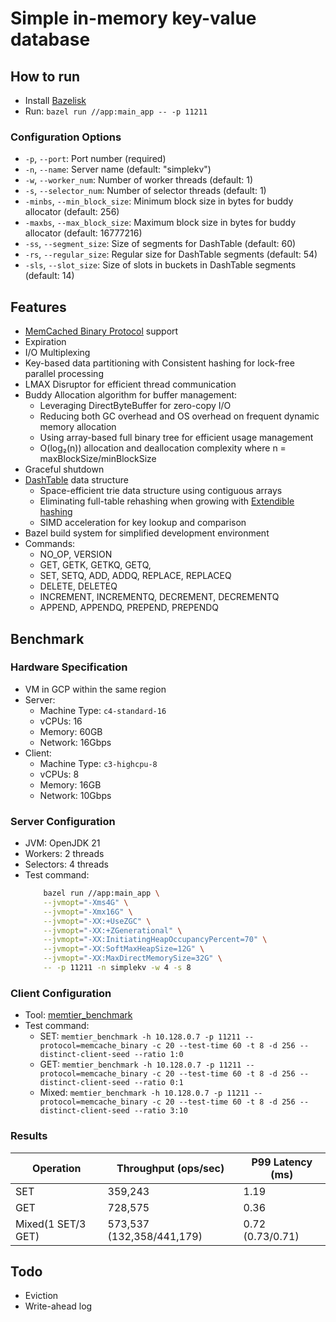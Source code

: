 # Simple in-memory key-value database
## How to run
- Install [Bazelisk](https://bazel.build/install/bazelisk)
- Run: `bazel run //app:main_app -- -p 11211`
### Configuration Options
- `-p`, `--port`: Port number (required)
- `-n`, `--name`: Server name (default: "simplekv")
- `-w`, `--worker_num`: Number of worker threads (default: 1)
- `-s`, `--selector_num`: Number of selector threads (default: 1)
- `-minbs`, `--min_block_size`: Minimum block size in bytes for buddy allocator (default: 256)
- `-maxbs`, `--max_block_size`: Maximum block size in bytes for buddy allocator (default: 16777216)
- `-ss`, `--segment_size`: Size of segments for DashTable (default: 60)
- `-rs`, `--regular_size`: Regular size for DashTable segments (default: 54)
- `-sls`, `--slot_size`: Size of slots in buckets in DashTable segments (default: 14)
## Features
- [MemCached Binary Protocol](https://docs.memcached.org/protocols/binary/) support
- Expiration
- I/O Multiplexing
- Key-based data partitioning with Consistent hashing for lock-free parallel processing
- LMAX Disruptor for efficient thread communication
- Buddy Allocation algorithm for buffer management:
  - Leveraging DirectByteBuffer for zero-copy I/O
  - Reducing both GC overhead and OS overhead on frequent dynamic memory allocation
  - Using array-based full binary tree for efficient usage management
  - O(log₂(n)) allocation and deallocation complexity where n = maxBlockSize/minBlockSize
- Graceful shutdown
- [DashTable](https://github.com/dragonflydb/dragonfly/blob/main/docs/dashtable.md) data structure
  - Space-efficient trie data structure using contiguous arrays
  - Eliminating full-table rehashing when growing with [Extendible hashing](https://en.wikipedia.org/wiki/Extendible_hashing)
  - SIMD acceleration for key lookup and comparison
- Bazel build system for simplified development environment
- Commands:
    - NO_OP, VERSION
    - GET, GETK, GETKQ, GETQ, 
    - SET, SETQ, ADD, ADDQ, REPLACE, REPLACEQ
    - DELETE, DELETEQ
    - INCREMENT, INCREMENTQ, DECREMENT, DECREMENTQ
    - APPEND, APPENDQ, PREPEND, PREPENDQ
## Benchmark
### Hardware Specification
- VM in GCP within the same region
- Server: 
  - Machine Type: `c4-standard-16`
  - vCPUs: 16
  - Memory: 60GB
  - Network: 16Gbps
- Client:
  - Machine Type: `c3-highcpu-8`
  - vCPUs: 8
  - Memory: 16GB
  - Network: 10Gbps
### Server Configuration
- JVM: OpenJDK 21
- Workers: 2 threads
- Selectors: 4 threads
- Test command:
  ```bash
      bazel run //app:main_app \
      --jvmopt="-Xms4G" \
      --jvmopt="-Xmx16G" \
      --jvmopt="-XX:+UseZGC" \
      --jvmopt="-XX:+ZGenerational" \
      --jvmopt="-XX:InitiatingHeapOccupancyPercent=70" \
      --jvmopt="-XX:SoftMaxHeapSize=12G" \
      --jvmopt="-XX:MaxDirectMemorySize=32G" \
      -- -p 11211 -n simplekv -w 4 -s 8
### Client Configuration
- Tool: [memtier_benchmark](https://github.com/RedisLabs/memtier_benchmark)
- Test command:
  - SET: `memtier_benchmark -h 10.128.0.7 -p 11211 --protocol=memcache_binary -c 20 --test-time 60 -t 8 -d 256 --distinct-client-seed --ratio 1:0`
  - GET: `memtier_benchmark -h 10.128.0.7 -p 11211 --protocol=memcache_binary -c 20 --test-time 60 -t 8 -d 256 --distinct-client-seed --ratio 0:1`
  - Mixed: `memtier_benchmark -h 10.128.0.7 -p 11211 --protocol=memcache_binary -c 20 --test-time 60 -t 8 -d 256 --distinct-client-seed --ratio 3:10`
### Results
| Operation          | Throughput (ops/sec)      | P99 Latency (ms) |
|--------------------|---------------------------|------------------|
| SET                | 359,243                   | 1.19             |
| GET                | 728,575                   | 0.36             |
| Mixed(1 SET/3 GET) | 573,537 (132,358/441,179) | 0.72 (0.73/0.71) |
## Todo
- Eviction
- Write-ahead log
